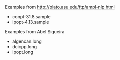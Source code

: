 Examples from http://plato.asu.edu/ftp/ampl-nlp.html

- conpt-31.8.sample
- ipopt-4.13.sample

Examples from Abel Siqueira

- algencan.long
- dcicpp.long
- ipopt.long
